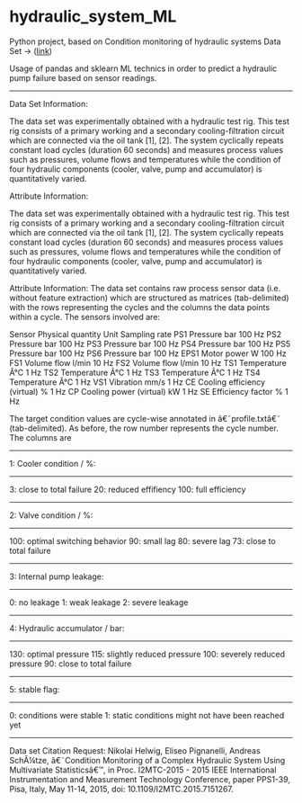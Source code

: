 # hydraulic_system_ML

Python project, based on Condition monitoring of hydraulic systems Data Set -> ([link](https://archive.ics.uci.edu/ml/datasets/Condition+monitoring+of+hydraulic+systems))

Usage of pandas and sklearn ML technics in order to predict a hydraulic pump failure based on sensor readings.


------------------------------------------------------------------------------------------------------------------------------------------------------

Data Set Information:

The data set was experimentally obtained with a hydraulic test rig. This test rig consists of a primary working
and a secondary cooling-filtration circuit which are connected via the oil tank [1], [2]. The system cyclically
repeats constant load cycles (duration 60 seconds) and measures process values such as pressures, volume flows
and temperatures while the condition of four hydraulic components (cooler, valve, pump and accumulator) is
quantitatively varied.


Attribute Information:

The data set was experimentally obtained with a hydraulic test rig. This test rig consists of a primary working
and a secondary cooling-filtration circuit which are connected via the oil tank [1], [2]. The system cyclically
repeats constant load cycles (duration 60 seconds) and measures process values such as pressures, volume flows
and temperatures while the condition of four hydraulic components (cooler, valve, pump and accumulator) is
quantitatively varied.

Attribute Information:
The data set contains raw process sensor data (i.e. without feature extraction) which are structured as matrices 
(tab-delimited) with the rows representing the cycles and the columns the data points within a cycle. The sensors
involved are:

Sensor Physical quantity Unit Sampling rate
PS1 Pressure bar 100 Hz
PS2 Pressure bar 100 Hz
PS3 Pressure bar 100 Hz
PS4 Pressure bar 100 Hz
PS5 Pressure bar 100 Hz
PS6 Pressure bar 100 Hz
EPS1 Motor power W 100 Hz
FS1 Volume flow l/min 10 Hz
FS2 Volume flow l/min 10 Hz
TS1 Temperature Â°C 1 Hz
TS2 Temperature Â°C 1 Hz
TS3 Temperature Â°C 1 Hz
TS4 Temperature Â°C 1 Hz
VS1 Vibration mm/s 1 Hz
CE Cooling efficiency (virtual) % 1 Hz
CP Cooling power (virtual) kW 1 Hz
SE Efficiency factor % 1 Hz

The target condition values are cycle-wise annotated in â€˜profile.txtâ€˜ (tab-delimited). As before, the row
number represents the cycle number. The columns are


---


1: Cooler condition / %:


---


3: close to total failure 
20: reduced effifiency 
100: full efficiency


---


2: Valve condition / %:


---


100: optimal switching behavior 
90: small lag 
80: severe lag 
73: close to total failure


---


3: Internal pump leakage:


---


0: no leakage 
1: weak leakage 
2: severe leakage


---


4: Hydraulic accumulator / bar:


---


130: optimal pressure 
115: slightly reduced pressure 
100: severely reduced pressure 
90: close to total failure


---


5: stable flag:


---


0: conditions were stable 
1: static conditions might not have been reached yet


---


Data set Citation Request:
Nikolai Helwig, 
Eliseo Pignanelli, 
Andreas SchÃ¼tze, 
â€˜Condition Monitoring of a Complex Hydraulic System Using Multivariate Statisticsâ€™, 
in Proc. I2MTC-2015 - 2015 IEEE International Instrumentation and Measurement Technology Conference, 
paper PPS1-39, Pisa, Italy, May 11-14, 2015, doi: 10.1109/I2MTC.2015.7151267.
